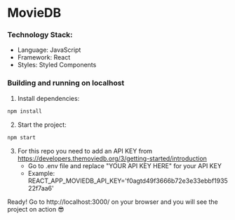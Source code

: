 # MovieDB

### Technology Stack:
- Language: JavaScript
- Framework: React
- Styles: Styled Components

### Building and running on localhost

1. Install dependencies:

```sh
npm install
```

2. Start the project:

```sh
npm start
```

3. For this repo you need to add an API KEY from https://developers.themoviedb.org/3/getting-started/introduction
    - Go to .env file and replace "YOUR API KEY HERE" for your API KEY 
    - Example: REACT_APP_MOVIEDB_API_KEY='f0agtd49f3666b72e3e33ebbf193522f7aa6'
  
Ready! Go to http://localhost:3000/ on your browser and you will see the project on action 😎

